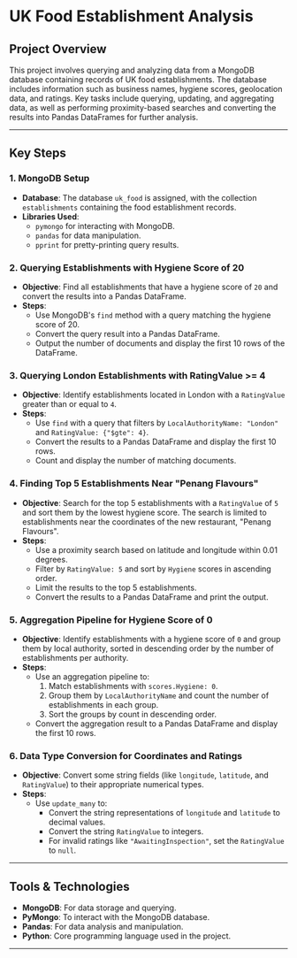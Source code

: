 # UK Food Establishment Analysis

## Project Overview

This project involves querying and analyzing data from a MongoDB database containing records of UK food establishments. The database includes information such as business names, hygiene scores, geolocation data, and ratings. Key tasks include querying, updating, and aggregating data, as well as performing proximity-based searches and converting the results into Pandas DataFrames for further analysis.

---

## Key Steps

### 1. MongoDB Setup
- **Database**: The database `uk_food` is assigned, with the collection `establishments` containing the food establishment records.
- **Libraries Used**: 
  - `pymongo` for interacting with MongoDB.
  - `pandas` for data manipulation.
  - `pprint` for pretty-printing query results.

### 2. Querying Establishments with Hygiene Score of 20
- **Objective**: Find all establishments that have a hygiene score of `20` and convert the results into a Pandas DataFrame.
- **Steps**:
  - Use MongoDB's `find` method with a query matching the hygiene score of 20.
  - Convert the query result into a Pandas DataFrame.
  - Output the number of documents and display the first 10 rows of the DataFrame.

### 3. Querying London Establishments with RatingValue >= 4
- **Objective**: Identify establishments located in London with a `RatingValue` greater than or equal to `4`.
- **Steps**:
  - Use `find` with a query that filters by `LocalAuthorityName: "London"` and `RatingValue: {"$gte": 4}`.
  - Convert the results to a Pandas DataFrame and display the first 10 rows.
  - Count and display the number of matching documents.

### 4. Finding Top 5 Establishments Near "Penang Flavours"
- **Objective**: Search for the top 5 establishments with a `RatingValue` of `5` and sort them by the lowest hygiene score. The search is limited to establishments near the coordinates of the new restaurant, "Penang Flavours".
- **Steps**:
  - Use a proximity search based on latitude and longitude within 0.01 degrees.
  - Filter by `RatingValue: 5` and sort by `Hygiene` scores in ascending order.
  - Limit the results to the top 5 establishments.
  - Convert the results to a Pandas DataFrame and print the output.

### 5. Aggregation Pipeline for Hygiene Score of 0
- **Objective**: Identify establishments with a hygiene score of `0` and group them by local authority, sorted in descending order by the number of establishments per authority.
- **Steps**:
  - Use an aggregation pipeline to:
    1. Match establishments with `scores.Hygiene: 0`.
    2. Group them by `LocalAuthorityName` and count the number of establishments in each group.
    3. Sort the groups by count in descending order.
  - Convert the aggregation result to a Pandas DataFrame and display the first 10 rows.

### 6. Data Type Conversion for Coordinates and Ratings
- **Objective**: Convert some string fields (like `longitude`, `latitude`, and `RatingValue`) to their appropriate numerical types.
- **Steps**:
  - Use `update_many` to:
    - Convert the string representations of `longitude` and `latitude` to decimal values.
    - Convert the string `RatingValue` to integers.
    - For invalid ratings like `"AwaitingInspection"`, set the `RatingValue` to `null`.

---

## Tools & Technologies
- **MongoDB**: For data storage and querying.
- **PyMongo**: To interact with the MongoDB database.
- **Pandas**: For data analysis and manipulation.
- **Python**: Core programming language used in the project.

---
